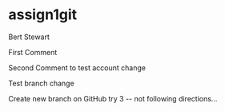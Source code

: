 # assign1git
Bert Stewart

First Comment

Second Comment to test account change

Test branch change

Create new branch on GitHub try 3 -- not following directions...
